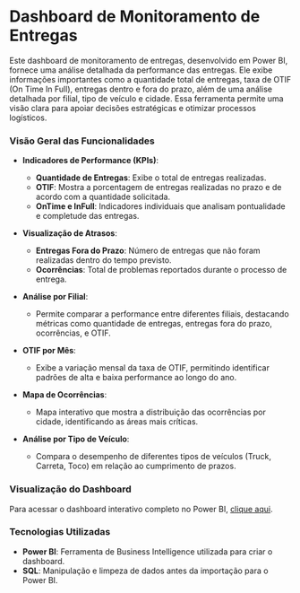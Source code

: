 # Dashboard de Monitoramento de Entregas

Este dashboard de monitoramento de entregas, desenvolvido em Power BI, fornece uma análise detalhada da performance das entregas. Ele exibe informações importantes como a quantidade total de entregas, taxa de OTIF (On Time In Full), entregas dentro e fora do prazo, além de uma análise detalhada por filial, tipo de veículo e cidade. Essa ferramenta permite uma visão clara para apoiar decisões estratégicas e otimizar processos logísticos.

### Visão Geral das Funcionalidades

- **Indicadores de Performance (KPIs)**:
  - **Quantidade de Entregas**: Exibe o total de entregas realizadas.
  - **OTIF**: Mostra a porcentagem de entregas realizadas no prazo e de acordo com a quantidade solicitada.
  - **OnTime e InFull**: Indicadores individuais que analisam pontualidade e completude das entregas.
  
- **Visualização de Atrasos**:
  - **Entregas Fora do Prazo**: Número de entregas que não foram realizadas dentro do tempo previsto.
  - **Ocorrências**: Total de problemas reportados durante o processo de entrega.

- **Análise por Filial**:
  - Permite comparar a performance entre diferentes filiais, destacando métricas como quantidade de entregas, entregas fora do prazo, ocorrências, e OTIF.

- **OTIF por Mês**:
  - Exibe a variação mensal da taxa de OTIF, permitindo identificar padrões de alta e baixa performance ao longo do ano.

- **Mapa de Ocorrências**:
  - Mapa interativo que mostra a distribuição das ocorrências por cidade, identificando as áreas mais críticas.

- **Análise por Tipo de Veículo**:
  - Compara o desempenho de diferentes tipos de veículos (Truck, Carreta, Toco) em relação ao cumprimento de prazos.

### Visualização do Dashboard

Para acessar o dashboard interativo completo no Power BI, [clique aqui](https://app.powerbi.com/view?r=eyJrIjoiZmRhNDUwYzgtOTU5OC00MjVjLTg4NjEtNTNkZTkxN2Q1YTZjIiwidCI6ImE4MGJmZGEzLTk4NTItNDBiNy1iYzljLWIxYWUyMzU2MmI4MCJ9).

### Tecnologias Utilizadas

- **Power BI**: Ferramenta de Business Intelligence utilizada para criar o dashboard.
- **SQL**: Manipulação e limpeza de dados antes da importação para o Power BI.

